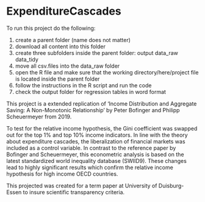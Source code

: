 # ExpenditureCascades

To run this project do the following:

1. create a parent folder (name does not matter)
2. download all content into this folder
3. create three subfolders inside the parent folder: 
    output
    data_raw
    data_tidy
4. move all csv.files into the data_raw folder
5. open the R file and make sure that the working directory/here/project file is located inside the parent folder
6. follow the instructions in the R script and run the code
7. check the output folder for regression tables in word format

This project is a extended replication of ‘Income Distribution and Aggregate Saving: A Non-Monotonic Relationship’ by Peter Bofinger and Philipp Scheuermeyer from 2019.

To test for the relative income hypothesis, the Gini coefficient was swapped out for the top 1% and top 10% income indicators. In line with the theory about expenditure cascades, the liberalization of financial markets was included as a control variable. In contrast to the reference paper by Bofinger and Scheuermeyer, this econometric analysis is based on the latest standardized world inequality database (SWIID9). These changes lead to highly significant results which confirm the relative income hypothesis for high income OECD countries.

This projected was created for a term paper at University of Duisburg-Essen to insure scientific transparency criteria.
